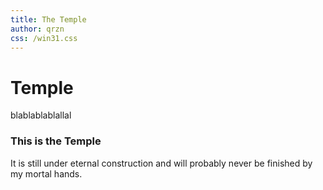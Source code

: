 ```yaml
---
title: The Temple
author: qrzn
css: /win31.css
---
```

# Temple

blablablablallal

### This is the Temple 

It is still under eternal construction and will probably never be finished by my mortal hands.

